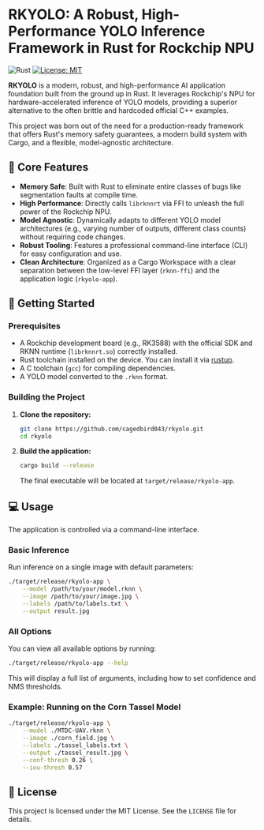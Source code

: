 # RKYOLO: A Robust, High-Performance YOLO Inference Framework in Rust for Rockchip NPU

![Rust](https://img.shields.io/badge/Rust-000000?style=flat&logo=rust&logoColor=white)
[![License: MIT](https://img.shields.io/badge/License-MIT-yellow.svg)](https://opensource.org/licenses/MIT)

**RKYOLO** is a modern, robust, and high-performance AI application foundation built from the ground up in Rust. It leverages Rockchip's NPU for hardware-accelerated inference of YOLO models, providing a superior alternative to the often brittle and hardcoded official C++ examples.

This project was born out of the need for a production-ready framework that offers Rust's memory safety guarantees, a modern build system with Cargo, and a flexible, model-agnostic architecture.

## 🌟 Core Features

- **Memory Safe**: Built with Rust to eliminate entire classes of bugs like segmentation faults at compile time.
- **High Performance**: Directly calls `librknnrt` via FFI to unleash the full power of the Rockchip NPU.
- **Model Agnostic**: Dynamically adapts to different YOLO model architectures (e.g., varying number of outputs, different class counts) without requiring code changes.
- **Robust Tooling**: Features a professional command-line interface (CLI) for easy configuration and use.
- **Clean Architecture**: Organized as a Cargo Workspace with a clear separation between the low-level FFI layer (`rknn-ffi`) and the application logic (`rkyolo-app`).

## 🚀 Getting Started

### Prerequisites

- A Rockchip development board (e.g., RK3588) with the official SDK and RKNN runtime (`librknnrt.so`) correctly installed.
- Rust toolchain installed on the device. You can install it via [rustup](https://rustup.rs/).
- A C toolchain (`gcc`) for compiling dependencies.
- A YOLO model converted to the `.rknn` format.

### Building the Project

1.  **Clone the repository:**

    ```bash
    git clone https://github.com/cagedbird043/rkyolo.git
    cd rkyolo
    ```

2.  **Build the application:**
    ```bash
    cargo build --release
    ```
    The final executable will be located at `target/release/rkyolo-app`.

## 💻 Usage

The application is controlled via a command-line interface.

### Basic Inference

Run inference on a single image with default parameters:

```bash
./target/release/rkyolo-app \
    --model /path/to/your/model.rknn \
    --image /path/to/your/image.jpg \
    --labels /path/to/labels.txt \
    --output result.jpg
```

### All Options

You can view all available options by running:

```bash
./target/release/rkyolo-app --help
```

This will display a full list of arguments, including how to set confidence and NMS thresholds.

### Example: Running on the Corn Tassel Model

```bash
./target/release/rkyolo-app \
    --model ./MTDC-UAV.rknn \
    --image ./corn_field.jpg \
    --labels ./tassel_labels.txt \
    --output ./tassel_result.jpg \
    --conf-thresh 0.26 \
    --iou-thresh 0.57
```

## 📜 License

This project is licensed under the MIT License. See the `LICENSE` file for details.
